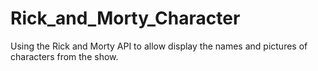 # Rick_and_Morty_Character
Using the Rick and Morty API to allow display the names and pictures of characters from the show.
